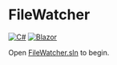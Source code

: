 # FileWatcher

[![C#](https://img.shields.io/badge/c%23-%23239120.svg?style=for-the-badge&logo=c-sharp&logoColor=white)](https://learn.microsoft.com/en-us/dotnet/csharp/)
[![Blazor](https://img.shields.io/badge/blazor-%235C2D91.svg?style=for-the-badge&logo=blazor&logoColor=white)](https://dotnet.microsoft.com/en-us/apps/aspnet/web-apps/blazor)

Open [FileWatcher.sln](FileWatcher.sln) to begin.
